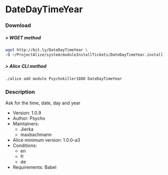 # DateDayTimeYear

### Download

##### > WGET method
```bash
wget http://bit.ly/DateDayTimeYear \
-O ~/ProjectAlice/system/moduleInstallTickets/DateDayTimeYear.install
```

##### > Alice CLI method
```bash
./alice add module Psychokiller1888 DateDayTimeYear
```

### Description
Ask for the time, date, day and year

- Version: 1.0.9
- Author: Psycho
- Maintainers:
  - Jierka
  - maxbachmann
- Alice minimum version: 1.0.0-a3
- Conditions:
  - en
  - fr
  - de
- Requirements: Babel
